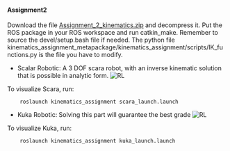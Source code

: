 #### Assignment2

Download the file [Assignment_2_kinematics.zip](https://drive.google.com/file/d/1rWtw5aCTehons2TRChDsdTaCBcaOQ-0q/view?usp=sharing) and decompress it. Put the ROS package in your ROS workspace and run catkin_make. Remember to source the devel/setup.bash file if needed. The python file kinematics_assignment_metapackage/kinematics_assignment/scripts/IK_functions.py is the file you have to modify.

* Scalar Robotic:
A 3 DOF scara robot, with an inverse kinematic solution that is possible in analytic form.
![RL](https://github.com/R-Qu/DD2410-Robotics/blob/master/Assignment2%20Kinematics/kuka_info_large.png)

To visualize Scara, run: 

        roslaunch kinematics_assignment scara_launch.launch

* Kuka Robotic:
Solving this part will guarantee the best grade 
![RL](https://github.com/R-Qu/DD2410-Robotics/blob/master/Assignment2%20Kinematics/scara_explanation_large.png)

To visualize Kuka, run: 

        roslaunch kinematics_assignment kuka_launch.launch
